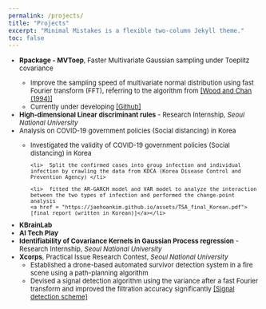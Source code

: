 ```yaml
---
permalink: /projects/
title: "Projects"
excerpt: "Minimal Mistakes is a flexible two-column Jekyll theme."
toc: false
---
```


<font size = "2.8">
<ul>
<li><b>Rpackage - MVToep</b>, Faster Multivariate Gaussian sampling under Toeplitz covariance </li>
   <ul>
      <li>Improve the sampling speed of multivariate normal distribution using fast Fourier transform (FFT), referring to the algorithm from <a href = "https://www.jstor.org/stable/1390903#metadata_info_tab_contents">[Wood and Chan (1994)]</a> </li>
      <li>Currently under developing <a href = "https://github.com/JaeHoanKim/MVToep">[Github]</a></li>
   </ul>


<li><b>High-dimensional Linear discriminant rules</b> - Research Internship, <em>Seoul National University </em> </li>

<li> Analysis on COVID-19 government policies (Social distancing) in Korea </li>
   <ul>
    <li>  Investigated the validity of COVID-19 government policies (Social distancing) in Korea </li>
    
    <li>  Split the confirmed cases into group infection and individual infection by crawling the data from KDCA (Korea Disease Control and Prevention Agency) </li>
    
    <li>  fitted the AR-GARCH model and VAR model to analyze the interaction between the two types of infection and performed the change-point analysis 
    <a href = "https://jaehoankim.github.io/assets/TSA_final_Korean.pdf">[final report (written in Korean)]</a></li>
    
   </ul>
<li>  <b>KBrainLab</b> </li>

<li>  <b>AI Tech Play</b> </li>

<li> <b>Identifiability of Covariance Kernels in Gaussian Process regression</b> - Research Internship, <em>Seoul National University</em> </li>

<li> <b>Xcorps</b>, Practical Issue Research Contest, <em>Seoul National University</em>
   <ul>
   <li> Established a drone-based automated survivor detection system in a fire scene using a path-planning algorithm </li>
   <li> Devised a signal detection algorithm using the variance after a fast Fourier transform and improved the filtration
accuracy significantly <a href = "https://jaehoankim.github.io/assets/images/xcorps_img.PNG">[Signal detection scheme]</a></li>
   </ul>
</li>

</ul>
</font>
